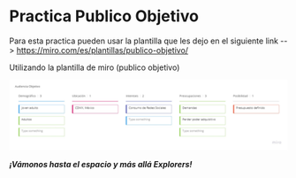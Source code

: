 # Practica Publico Objetivo

Para esta practica pueden usar la plantilla que les dejo en el siguiente link --> <https://miro.com/es/plantillas/publico-objetivo/>

Utilizando la plantilla de miro (publico objetivo)

![imagen target audience](../images/Target-Audience.jpg)

**_¡Vámonos hasta el espacio y más allá Explorers!_**

